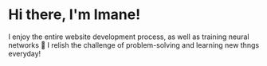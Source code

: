 # Hi there, I'm Imane! 
I enjoy the entire website development process, as well as training neural networks 🥴 I relish the challenge of problem-solving and learning new thngs everyday! 

